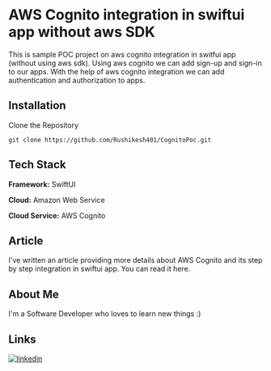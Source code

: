 
# AWS Cognito integration in swiftui app without aws SDK

This is sample POC project on aws cognito integration in switfui app (without using aws sdk). Using aws cognito we can add sign-up and sign-in to our apps. With the help of aws cognito integration we can add authentication and authorization to apps.


## Installation

Clone the Repository

``` 
git clone https://github.com/Rushikesh401/CognitoPoc.git
```
    
## Tech Stack

**Framework:** SwiftUI

**Cloud:** Amazon Web Service
 
**Cloud Service:** AWS Cognito



## Article
I've written an article providing more details about AWS Cognito and its step by step integration in swiftui app. You can read it here.

## About Me
I'm a Software Developer who loves to learn new things :)

## Links
[![linkedin](https://img.shields.io/badge/linkedin-0A66C2?style=for-the-badge&logo=linkedin&logoColor=white)](https://www.linkedin.com/in/rushikesh-suradkar/)
